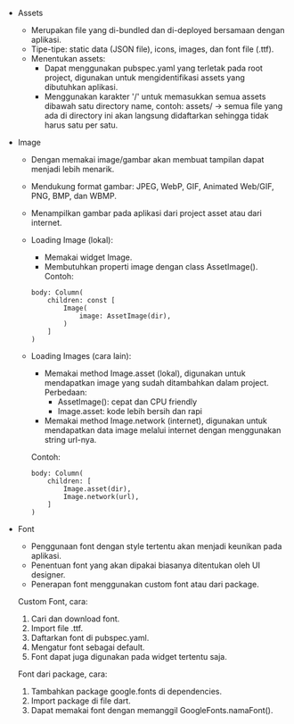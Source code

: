 - Assets
  - Merupakan file yang di-bundled dan di-deployed bersamaan dengan aplikasi.
  - Tipe-tipe: static data (JSON file), icons, images, dan font file (.ttf).
  - Menentukan assets:
    - Dapat menggunakan pubspec.yaml yang terletak pada root project, digunakan untuk mengidentifikasi assets yang dibutuhkan aplikasi.
    - Menggunakan karakter '/' untuk memasukkan semua assets dibawah satu directory name, contoh: assets/ -> semua file yang ada di directory ini akan langsung didaftarkan sehingga tidak harus satu per satu. 

- Image
  - Dengan memakai image/gambar akan membuat tampilan dapat menjadi lebih menarik.
  - Mendukung format gambar: JPEG, WebP, GIF, Animated Web/GIF, PNG, BMP, dan WBMP.
  - Menampilkan gambar pada aplikasi dari project asset atau dari internet.

  - Loading Image (lokal):
    - Memakai widget Image.
    - Membutuhkan properti image dengan class AssetImage().
    Contoh:
    ```
    body: Column(
        children: const [
            Image(
                image: AssetImage(dir),
            )
        ]
    )
    ```

  - Loading Images (cara lain):
    - Memakai method Image.asset (lokal), digunakan untuk mendapatkan image yang sudah ditambahkan dalam project.
      Perbedaan:
      - AssetImage(): cepat dan CPU friendly
      - Image.asset: kode lebih bersih dan rapi
    - Memakai method Image.network (internet), digunakan untuk mendapatkan data image melalui internet dengan menggunakan string url-nya.
    
    Contoh:
    ```
    body: Column(
        children: [
            Image.asset(dir),
            Image.network(url),
        ]
    )
    ```

- Font
  - Penggunaan font dengan style tertentu akan menjadi keunikan pada aplikasi.
  - Penentuan font yang akan dipakai biasanya ditentukan oleh UI designer.
  - Penerapan font menggunakan custom font atau dari package.

  Custom Font, cara:
  1. Cari dan download font.
  2. Import file .ttf.
  3. Daftarkan font di pubspec.yaml.
  4. Mengatur font sebagai default.
  5. Font dapat juga digunakan pada widget tertentu saja.

  Font dari package, cara:
  1. Tambahkan package google.fonts di dependencies.
  2. Import package di file dart.
  3. Dapat memakai font dengan memanggil GoogleFonts.namaFont().